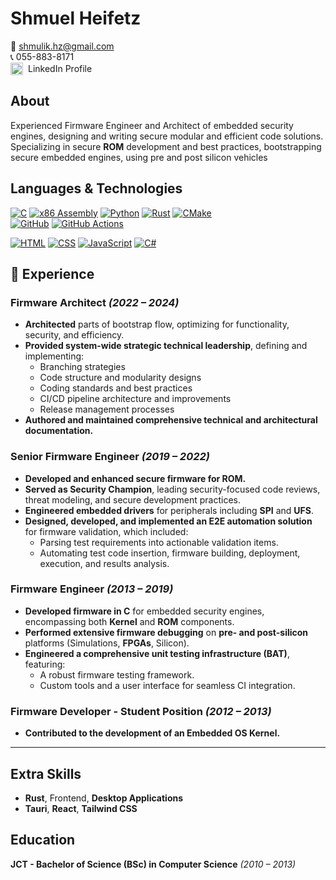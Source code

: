 # **Shmuel Heifetz**

📧 [shmulik.hz@gmail.com](mailto:shmulik.hz@gmail.com)  
📞 055-883-8171  
<a href="https://linkedin.com/in/shmuel-heifetz-62a8a588" style="display: inline-flex; align-items: center; gap: 8px; text-decoration: none;">
<img src="https://cdn.jsdelivr.net/gh/devicons/devicon/icons/linkedin/linkedin-original.svg" alt="LinkedIn" width="20"/>
<span>LinkedIn Profile</span>
</a>

## **About**

Experienced Firmware Engineer and Architect of embedded security engines,
designing and writing secure modular and efficient code solutions.<br/>
Specializing in secure **ROM** development and best practices, bootstrapping secure embedded engines, using pre and post silicon vehicles

## **Languages & Technologies**

[![C](https://img.shields.io/badge/C-00599C?logo=c&logoColor=white)]()
[![x86 Assembly](https://img.shields.io/badge/x86-Assembly-blue)]()
[![Python](https://img.shields.io/badge/Python-3776AB?logo=python&logoColor=white)]()
[![Rust](https://img.shields.io/badge/Rust-000000?logo=rust&logoColor=white)]()
[![CMake](https://img.shields.io/badge/CMake-064F8C?logo=cmake&logoColor=white)]()  
[![GitHub](https://img.shields.io/badge/GitHub-181717?logo=github&logoColor=white)]()
[![GitHub Actions](https://img.shields.io/badge/GitHub_Actions-2088FF?logo=githubactions&logoColor=white)]()

[![HTML](https://img.shields.io/badge/HTML-E34F26?logo=html5&logoColor=white)]()
[![CSS](https://img.shields.io/badge/CSS-1572B6?logo=css3&logoColor=white)]()
[![JavaScript](https://img.shields.io/badge/JavaScript-F7DF1E?logo=javascript&logoColor=black)]()
[![C#](https://img.shields.io/badge/C%23-239120?logo=csharp&logoColor=white)]()

## **💼 Experience**

### **Firmware Architect** _(2022 – 2024)_

- **Architected** parts of bootstrap flow, optimizing for functionality, security, and efficiency.
- **Provided system-wide strategic technical leadership**, defining and implementing:
  - Branching strategies
  - Code structure and modularity designs
  - Coding standards and best practices
  - CI/CD pipeline architecture and improvements
  - Release management processes
- **Authored and maintained comprehensive technical and architectural documentation.**

### **Senior Firmware Engineer** _(2019 – 2022)_

- **Developed and enhanced secure firmware for ROM.**
- **Served as Security Champion**, leading security-focused code reviews, threat modeling, and secure development practices.
- **Engineered embedded drivers** for peripherals including **SPI** and **UFS**.
- **Designed, developed, and implemented an E2E automation solution** for firmware validation, which included:
  - Parsing test requirements into actionable validation items.
  - Automating test code insertion, firmware building, deployment, execution, and results analysis.

### **Firmware Engineer** _(2013 – 2019)_

- **Developed firmware in C** for embedded security engines, encompassing both **Kernel** and **ROM** components.
- **Performed extensive firmware debugging** on **pre- and post-silicon** platforms (Simulations, **FPGAs**, Silicon).
- **Engineered a comprehensive unit testing infrastructure (BAT)**, featuring:
  - A robust firmware testing framework.
  - Custom tools and a user interface for seamless CI integration.

### **Firmware Developer - Student Position** _(2012 – 2013)_

- **Contributed to the development of an Embedded OS Kernel.**

---

## **Extra Skills**

- **Rust**, Frontend, **Desktop Applications**
- **Tauri**, **React**, **Tailwind CSS**

## **Education**

**JCT - Bachelor of Science (BSc) in Computer Science** _(2010 – 2013)_
